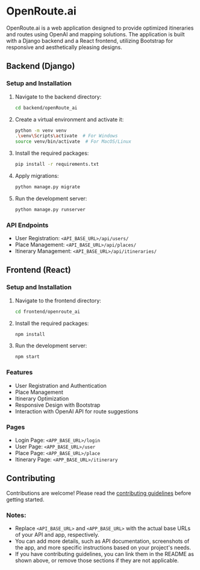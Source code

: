 # OpenRoute.ai

OpenRoute.ai is a web application designed to provide optimized itineraries and routes using OpenAI and mapping solutions. The application is built with a Django backend and a React frontend, utilizing Bootstrap for responsive and aesthetically pleasing designs.

## Backend (Django)

### Setup and Installation

1. Navigate to the backend directory:
   ```sh
   cd backend/openRoute_ai
   ```

2. Create a virtual environment and activate it:
   ```sh
   python -m venv venv
   .\venv\Scripts\activate  # For Windows
   source venv/bin/activate  # For MacOS/Linux
   ```

3. Install the required packages:
   ```sh
   pip install -r requirements.txt
   ```

4. Apply migrations:
   ```sh
   python manage.py migrate
   ```

5. Run the development server:
   ```sh
   python manage.py runserver
   ```

### API Endpoints

- User Registration: `<API_BASE_URL>/api/users/`
- Place Management: `<API_BASE_URL>/api/places/`
- Itinerary Management: `<API_BASE_URL>/api/itineraries/`

## Frontend (React)

### Setup and Installation

1. Navigate to the frontend directory:
   ```sh
   cd frontend/openroute_ai
   ```

2. Install the required packages:
   ```sh
   npm install
   ```

3. Run the development server:
   ```sh
   npm start
   ```

### Features

- User Registration and Authentication
- Place Management
- Itinerary Optimization
- Responsive Design with Bootstrap
- Interaction with OpenAI API for route suggestions

### Pages

- Login Page: `<APP_BASE_URL>/login`
- User Page: `<APP_BASE_URL>/user`
- Place Page: `<APP_BASE_URL>/place`
- Itinerary Page: `<APP_BASE_URL>/itinerary`

## Contributing

Contributions are welcome! Please read the [contributing guidelines](CONTRIBUTING.md) before getting started.


### Notes:
- Replace `<API_BASE_URL>` and `<APP_BASE_URL>` with the actual base URLs of your API and app, respectively.
- You can add more details, such as API documentation, screenshots of the app, and more specific instructions based on your project's needs.
- If you have contributing guidelines, you can link them in the README as shown above, or remove those sections if they are not applicable.
